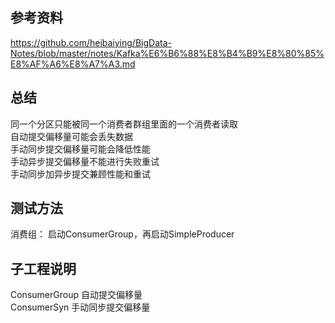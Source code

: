 ## 参考资料

https://github.com/heibaiying/BigData-Notes/blob/master/notes/Kafka%E6%B6%88%E8%B4%B9%E8%80%85%E8%AF%A6%E8%A7%A3.md

## 总结

同一个分区只能被同一个消费者群组里面的一个消费者读取  
自动提交偏移量可能会丢失数据  
手动同步提交偏移量可能会降低性能  
手动异步提交偏移量不能进行失败重试  
手动同步加异步提交兼顾性能和重试  

## 测试方法

消费组：
启动ConsumerGroup，再启动SimpleProducer  


## 子工程说明

ConsumerGroup 自动提交偏移量  
ConsumerSyn 手动同步提交偏移量  